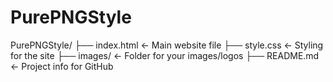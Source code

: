 # PurePNGStyle
PurePNGStyle/ ├── index.html          ← Main website file ├── style.css           ← Styling for the site ├── images/             ← Folder for your images/logos ├── README.md           ← Project info for GitHub
